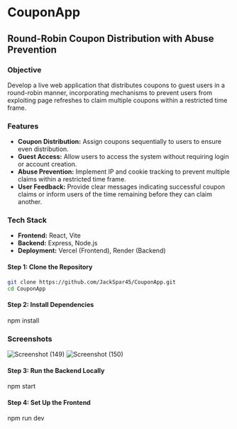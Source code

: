 # CouponApp

## Round-Robin Coupon Distribution with Abuse Prevention

### Objective
Develop a live web application that distributes coupons to guest users in a round-robin manner, incorporating mechanisms to prevent users from exploiting page refreshes to claim multiple coupons within a restricted time frame.

### Features
- **Coupon Distribution:** Assign coupons sequentially to users to ensure even distribution.
- **Guest Access:** Allow users to access the system without requiring login or account creation.
- **Abuse Prevention:** Implement IP and cookie tracking to prevent multiple claims within a restricted time frame.
- **User Feedback:** Provide clear messages indicating successful coupon claims or inform users of the time remaining before they can claim another.

### Tech Stack
- **Frontend:** React, Vite
- **Backend:** Express, Node.js
- **Deployment:** Vercel (Frontend), Render (Backend)

#### Step 1: Clone the Repository
```bash
git clone https://github.com/JackSpar45/CouponApp.git
cd CouponApp
```
#### Step 2: Install Dependencies
npm install

### Screenshots
![Screenshot (149)](https://github.com/user-attachments/assets/cd6fb74e-cc91-4e37-95af-57614b5f8baf)
![Screenshot (150)](https://github.com/user-attachments/assets/c5cf6d15-6abc-4430-b909-6932e64e76a0)



#### Step 3: Run the Backend Locally
npm start

#### Step 4: Set Up the Frontend
npm run dev
